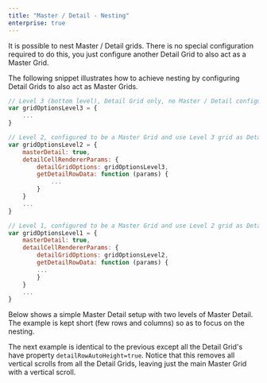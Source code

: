 ```yaml
---
title: "Master / Detail - Nesting"
enterprise: true
---
```


It is possible to nest Master / Detail grids. There is no special configuration required to do this, you just configure another Detail Grid to also act as a Master Grid.

The following snippet illustrates how to achieve nesting by configuring Detail Grids to also act as Master Grids.

```js
// Level 3 (bottom level), Detail Grid only, no Master / Detail configuration
var gridOptionsLevel3 = {
    ...
}

// Level 2, configured to be a Master Grid and use Level 3 grid as Detail Grid,
var gridOptionsLevel2 = {
    masterDetail: true,
    detailCellRendererParams: {
        detailGridOptions: gridOptionsLevel3,
        getDetailRowData: function (params) {
            ...
        }
    }
    ...
}

// Level 1, configured to be a Master Grid and use Level 2 grid as Detail Grid,
var gridOptionsLevel1 = {
    masterDetail: true,
    detailCellRendererParams: {
        detailGridOptions: gridOptionsLevel2,
        getDetailRowData: function (params) {
        ...
        }
    }
    ...
}
```

Below shows a simple Master Detail setup with two levels of Master Detail. The example is kept short (few rows and columns) so as to focus on the nesting.

<grid-example title='Nesting Master / Detail' name='nesting' type='generated' options='{ "enterprise": true, "exampleHeight": 425, "modules": ["clientside", "masterdetail", "menu", "columnpanel"] }'></grid-example>

The next example is identical to the previous except all the Detail Grid's have property `detailRowAutoHeight=true`. Notice that this removes all vertical scrolls from all the Detail Grids, leaving just the main Master Grid with a vertical scroll.

<grid-example title='Nesting Auto-Height' name='nesting-autoheight' type='generated' options='{ "enterprise": true, "exampleHeight": 425, "modules":["clientside", "masterdetail", "menu", "columnpanel"] }'></grid-example>

